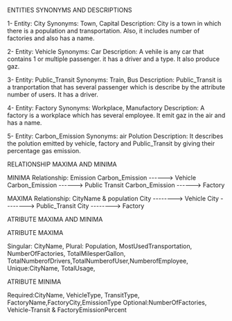 ENTITIES SYNONYMS AND DESCRIPTIONS

1-
Entity: City
Synonyms: Town, Capital
Description: City is a town in which there is a population and transportation. Also, it includes number of factories and also has a name.

2- 
Entity: Vehicle
Synonyms: Car
Description:  A vehile is any car that contains 1 or multiple passenger. it has a driver and a type. It also produce gaz.

3-
Entity: Public_Transit
Synonyms: Train, Bus
Description: Public_Transit is a tranportation that has several passenger which is describe by the attribute number of users. It has a driver.

4- 
Entity: Factory
Synonyms: Workplace, Manufactory
Description: A factory is a workplace which has several employee. It emit gaz in the air and has a name.

5- 
Entity: Carbon_Emission
Synonyms: air Polution 
Description: It describes the polution emitted by vehicle, factory and Public_Transit by giving their percentage gas emission.


RELATIONSHIP MAXIMA AND MINIMA

MINIMA
Relationship: Emission
Carbon_Emission ------> Vehicle
Carbon_Emission ------> Public Transit
Carbon_Emission ------> Factory


MAXIMA
Relationship:  CityName & population
City --------> Vehicle
City --------> Public_Transit
City --------> Factory


ATRIBUTE MAXIMA AND MINIMA

ATRIBUTE MAXIMA

Singular: CityName,
Plural: Population, MostUsedTransportation, NumberOfFactories, TotalMilesperGallon, TotalNumberofDrivers,TotalNumberofUser,NumberofEmployee,
Unique:CityName, TotalUsage,

ATRIBUTE MINIMA

Required:CityName, VehicleType, TransitType, FactoryName,FactoryCity,EmissionType
Optional:NumberOfFactories, Vehicle-Transit & FactoryEmissionPercent










